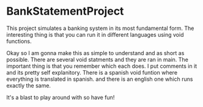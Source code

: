 # BankStatementProject
This project simulates a banking system in its most fundamental form. The interesting thing is that you can run it 
in different languages using void functions.

Okay so I am gonna make this as simple to understand and as short as possible. There are several void statments and they are ran in main.
The important thing is that you remember which each does.
I put comments in it and its pretty self explanitory.
There is a spanish void funtion where everything is translated in spanish.
and there is an english one  which runs exactly the same.

It's a blast to play around with so have fun!
